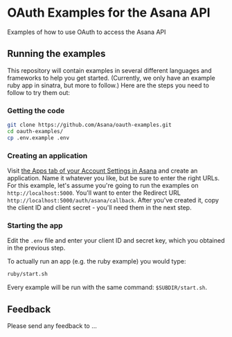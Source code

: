 # OAuth Examples for the Asana API

Examples of how to use OAuth to access the Asana API

## Running the examples

This repository will contain examples in several different languages and frameworks to help you get started. (Currently, we only have an example ruby app in sinatra, but more to follow.) Here are the steps you need to follow to try them out:

### Getting the code

```bash
git clone https://github.com/Asana/oauth-examples.git
cd oauth-examples/
cp .env.example .env
```

### Creating an application

Visit [the Apps tab of your Account Settings in Asana](https://app.asana.com/-/account_api) and create an application. Name it whatever you like, but be sure to enter the right URLs. For this example, let's assume you're going to run the examples on `http://localhost:5000`.  You'll want to enter the Redirect URL `http://localhost:5000/auth/asana/callback`.  After you've created it, copy the client ID and client secret - you'll need them in the next step.

### Starting the app

Edit the `.env` file and enter your client ID and secret key, which you obtained in the previous step.

To actually run an app (e.g. the ruby example) you would type:

```bash
ruby/start.sh
```

Every example will be run with the same command: `$SUBDIR/start.sh`.

## Feedback

Please send any feedback to ...

